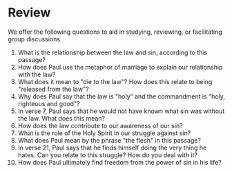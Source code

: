 # Review

We offer the following questions to aid in studying, reviewing, or facilitating group discussions.

1. What is the relationship between the law and sin, according to this passage?
2. How does Paul use the metaphor of marriage to explain our relationship with the law?
3. What does it mean to "die to the law"? How does this relate to being "released from the law"?
4. Why does Paul say that the law is "holy" and the commandment is "holy, righteous and good"?
5. In verse 7, Paul says that he would not have known what sin was without the law. What does this mean?
6. How does the law contribute to our awareness of our sin?
7. What is the role of the Holy Spirit in our struggle against sin?
8. What does Paul mean by the phrase "the flesh" in this passage?
9. In verse 21, Paul says that he finds himself doing the very thing he hates. Can you relate to this struggle? How do you deal with it?
10. How does Paul ultimately find freedom from the power of sin in his life?